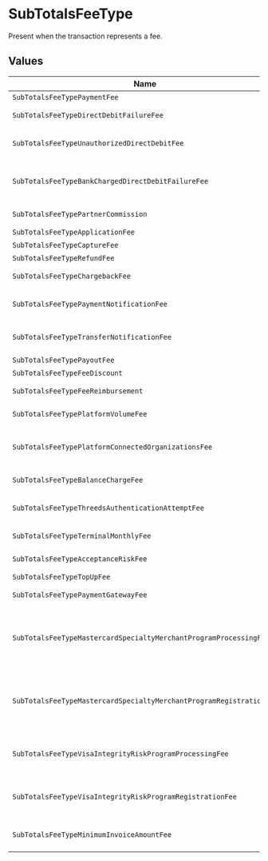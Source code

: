 # SubTotalsFeeType

Present when the transaction represents a fee.


## Values

| Name                                                                | Value                                                               |
| ------------------------------------------------------------------- | ------------------------------------------------------------------- |
| `SubTotalsFeeTypePaymentFee`                                        | payment-fee                                                         |
| `SubTotalsFeeTypeDirectDebitFailureFee`                             | direct-debit-failure-fee                                            |
| `SubTotalsFeeTypeUnauthorizedDirectDebitFee`                        | unauthorized-direct-debit-fee                                       |
| `SubTotalsFeeTypeBankChargedDirectDebitFailureFee`                  | bank-charged-direct-debit-failure-fee                               |
| `SubTotalsFeeTypePartnerCommission`                                 | partner-commission                                                  |
| `SubTotalsFeeTypeApplicationFee`                                    | application-fee                                                     |
| `SubTotalsFeeTypeCaptureFee`                                        | capture-fee                                                         |
| `SubTotalsFeeTypeRefundFee`                                         | refund-fee                                                          |
| `SubTotalsFeeTypeChargebackFee`                                     | chargeback-fee                                                      |
| `SubTotalsFeeTypePaymentNotificationFee`                            | payment-notification-fee                                            |
| `SubTotalsFeeTypeTransferNotificationFee`                           | transfer-notification-fee                                           |
| `SubTotalsFeeTypePayoutFee`                                         | payout-fee                                                          |
| `SubTotalsFeeTypeFeeDiscount`                                       | fee-discount                                                        |
| `SubTotalsFeeTypeFeeReimbursement`                                  | fee-reimbursement                                                   |
| `SubTotalsFeeTypePlatformVolumeFee`                                 | platform-volume-fee                                                 |
| `SubTotalsFeeTypePlatformConnectedOrganizationsFee`                 | platform-connected-organizations-fee                                |
| `SubTotalsFeeTypeBalanceChargeFee`                                  | balance-charge-fee                                                  |
| `SubTotalsFeeTypeThreedsAuthenticationAttemptFee`                   | 3ds-authentication-attempt-fee                                      |
| `SubTotalsFeeTypeTerminalMonthlyFee`                                | terminal-monthly-fee                                                |
| `SubTotalsFeeTypeAcceptanceRiskFee`                                 | acceptance-risk-fee                                                 |
| `SubTotalsFeeTypeTopUpFee`                                          | top-up-fee                                                          |
| `SubTotalsFeeTypePaymentGatewayFee`                                 | payment-gateway-fee                                                 |
| `SubTotalsFeeTypeMastercardSpecialtyMerchantProgramProcessingFee`   | mastercard-specialty-merchant-program-processing-fee                |
| `SubTotalsFeeTypeMastercardSpecialtyMerchantProgramRegistrationFee` | mastercard-specialty-merchant-program-registration-fee              |
| `SubTotalsFeeTypeVisaIntegrityRiskProgramProcessingFee`             | visa-integrity-risk-program-processing-fee                          |
| `SubTotalsFeeTypeVisaIntegrityRiskProgramRegistrationFee`           | visa-integrity-risk-program-registration-fee                        |
| `SubTotalsFeeTypeMinimumInvoiceAmountFee`                           | minimum-invoice-amount-fee                                          |